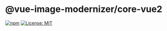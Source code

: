 # @vue-image-modernizer/core-vue2

[![npm](https://img.shields.io/npm/v/@vue-image-modernizer/core-vue2?style=flat)](https://www.npmjs.com/package/@vue-image-modernizer/vue-cli-plugin-image-modernizer) [![License: MIT](https://img.shields.io/badge/License-MIT-green.svg?style=flat)](https://opensource.org/licenses/MIT)
